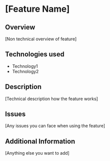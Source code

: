 # [Feature Name]

## Overview
[Non technical overview of feature]

## Technologies used
- Technology1
- Technology2

## Description
[Technical description how the feature works]

## Issues
[Any issues you can face when using the feature]

## Additional Information
[Anything else you want to add]